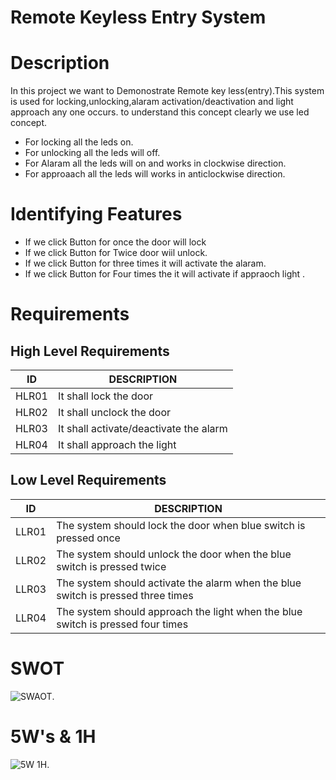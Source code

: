 # Remote Keyless Entry System

# Description
In this project we want to Demonostrate   Remote key less(entry).This system is used for locking,unlocking,alaram activation/deactivation and light approach any one occurs.
to understand this concept clearly we use led concept.
* For locking all the leds on.
* For unlocking all the leds will off.
* For Alaram all the leds will on and works in clockwise direction.
* For approaach all the leds will  works in anticlockwise direction.  


# Identifying Features
* If we click Button  for once  the door will lock
* If we click Button  for Twice door wiil unlock.
* If we click Button for three times it will activate the alaram.
* If we click Button for Four times the  it will  activate if appraoch light .

# Requirements

## **High Level Requirements**
 
|ID|DESCRIPTION|
|---|---
|HLR01|It shall lock the door|
|HLR02|It shall unclock the door|
|HLR03|It shall activate/deactivate the alarm|
|HLR04|It shall approach the light|

## **Low Level Requirements**

|ID|DESCRIPTION|
|---|---
|LLR01|The system should lock the door when blue switch is pressed once|
|LLR02|The system should unlock the door when the blue switch is pressed twice|
|LLR03|The system should activate the alarm when the blue switch is pressed three times |
|LLR04|The system should approach the light when the blue switch is pressed four times |

# SWOT
![SWAOT](https://user-images.githubusercontent.com/88649955/157680427-c99aeb46-9a22-4a40-b566-3ec8670d67ac.JPG).

# 5W's & 1H
![5W 1H](https://user-images.githubusercontent.com/88649955/157690554-da8ae9de-a74f-46e2-b968-8b0971c9c203.jpg).

